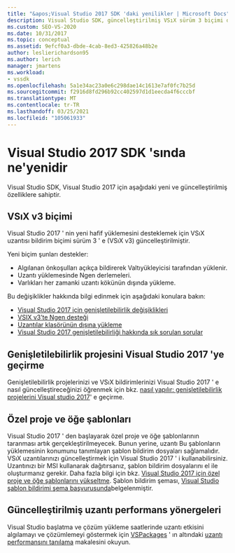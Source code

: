 ```yaml
---
title: "&apos;Visual Studio 2017 SDK 'daki yenilikler | Microsoft Docs"
description: Visual Studio SDK, güncelleştirilmiş VSıX sürüm 3 biçimi de dahil olmak üzere Visual Studio 2017 için yeni ve güncelleştirilmiş özelliklere sahiptir.
ms.custom: SEO-VS-2020
ms.date: 10/31/2017
ms.topic: conceptual
ms.assetid: 9efcf0a3-dbde-4cab-8ed3-425826a48b2e
author: leslierichardson95
ms.author: lerich
manager: jmartens
ms.workload:
- vssdk
ms.openlocfilehash: 5a1e34ac23a0e6c298dae14c1613e7af0fc7b25d
ms.sourcegitcommit: f2916d8fd296b92cc402597d1d1eecda4f6cccbf
ms.translationtype: MT
ms.contentlocale: tr-TR
ms.lasthandoff: 03/25/2021
ms.locfileid: "105061933"
---
```

# <a name="what39s-new-in-the-visual-studio-2017-sdk"></a>Visual Studio 2017 SDK 'sında ne&#39;yenidir

Visual Studio SDK, Visual Studio 2017 için aşağıdaki yeni ve güncelleştirilmiş özelliklere sahiptir.

## <a name="vsix-v3-format"></a>VSıX v3 biçimi

Visual Studio 2017 ' nin yeni hafif yüklemesini desteklemek için VSıX uzantısı bildirim biçimi sürüm 3 ' e (VSıX v3) güncelleştirilmiştir.

Yeni biçim şunları destekler:

* Algılanan önkoşulları açıkça bildirerek Valtıyükleyicisi tarafından yüklenir.
* Uzantı yüklemesinde Ngen derlemeleri.
* Varlıkları her zamanki uzantı kökünün dışında yükleme.

Bu değişiklikler hakkında bilgi edinmek için aşağıdaki konulara bakın:

* [Visual Studio 2017 için genişletilebilirlik değişiklikleri](breaking-changes-2017.md)
* [VSIX v3’te Ngen desteği](ngen-support.md)
* [Uzantılar klasörünün dışına yükleme](set-install-root.md)
* [Visual Studio 2017 genişletilebilirliği hakkında sık sorulan sorular](faq-2017.md)

## <a name="migrate-extensibility-project-to-visual-studio-2017"></a>Genişletilebilirlik projesini Visual Studio 2017 'ye geçirme

Genişletilebilirlik projelerinizi ve VSıX bildirimlerinizi Visual Studio 2017 ' e nasıl güncelleştireceğinizi öğrenmek için bkz. [nasıl yapılır: genişletilebilirlik projelerini Visual studio 2017](how-to-migrate-extensibility-projects-to-visual-studio-2017.md)' e geçirme.

## <a name="custom-project-and-item-templates"></a>Özel proje ve öğe şablonları

Visual Studio 2017 ' den başlayarak özel proje ve öğe şablonlarının taranması artık gerçekleştirilmeyecek. Bunun yerine, uzantı Bu şablonların yüklemesinin konumunu tanımlayan şablon bildirim dosyaları sağlamalıdır. VSıX uzantılarınızı güncelleştirmek için Visual Studio 2017 ' i kullanabilirsiniz. Uzantınızı bir MSI kullanarak dağıtırsanız, şablon bildirim dosyalarını el ile oluşturmanız gerekir. Daha fazla bilgi için bkz. [Visual Studio 2017 için özel proje ve öğe şablonlarını yükseltme](../extensibility/upgrading-custom-project-and-item-templates-for-visual-studio-2017.md). Şablon bildirim şeması, [Visual Studio şablon bildirimi şema başvurusunda](../extensibility/visual-studio-template-manifest-schema-reference.md)belgelenmiştir.

## <a name="updated-extension-performance-guidelines"></a>Güncelleştirilmiş uzantı performans yönergeleri

Visual Studio başlatma ve çözüm yükleme saatlerinde uzantı etkisini algılamayı ve çözümlemeyi göstermek için [VSPackages](managing-vspackages.md) ' ın altındaki [uzantı performansını tanılama](how-to-diagnose-extension-performance.md) makalesini okuyun.
